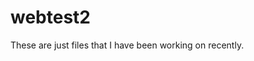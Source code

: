 # webtest2
These are just files that I have been working on recently.
<!DOCTYPE html>
<html>
<body>
<a href="ral33.github.io/paralax_demo_1.html"></a>
</body>
</html>
